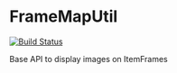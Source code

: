 # FrameMapUtil

[![Build Status](http://ci.inventivetalent.org/job/FrameMapUtil/badge/icon)](https://ci.inventivetalent.org/job/FrameMapUtil/)

Base API to display images on ItemFrames
